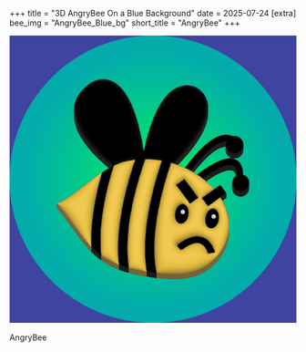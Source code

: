 +++
title = "3D AngryBee On a Blue Background"
date = 2025-07-24
[extra]
bee_img = "AngryBee_Blue_bg"
short_title = "AngryBee"
+++

<base href="/bees/">
<div class="sadBeeDisplay">
<img src = "AngryBee_Blue_bg.png">
<p>AngryBee</p>
